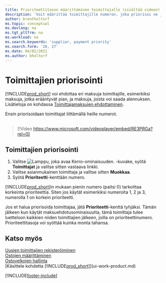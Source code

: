 ```yaml
---
title: Prioriteettitason määrittäminen toimittajalle (sisältää videon)
description: 'Voit määrittää toimittajille numeron, joka priorisoi ne ja helpottaa maksuehdotuksia Business Central -sovelluksessa.'
author: brentholtorf
ms.topic: conceptual
ms.devlang: na
ms.tgt_pltfrm: na
ms.workload: na
ms.search.keywords: 'supplier, payment priority'
ms.search.form: '26, 27'
ms.date: 04/01/2021
ms.author: bholtorf
---
```

# <a name="prioritize-vendors"></a>Toimittajien priorisointi

[!INCLUDE[prod_short](includes/prod_short.md)] voi ehdottaa eri maksuja toimittajille, esimerkiksi maksuja, jotka erääntyvät pian, ja maksuja, joista voi saada alennuksen. Lisätietoja on kohdassa [Toimittajamaksujen ehdottaminen](payables-how-suggest-vendor-payments.md).

Ensin priorisoidaan toimittajat liittämällä heille numerot.
<br><br>
> [!Video https://www.microsoft.com/videoplayer/embed/RE3PRGa?rel=0]

## <a name="to-prioritize-vendors"></a>Toimittajien priorisointi

1. Valitse ![Lamppu, joka avaa Kerro-ominaisuuden.](media/ui-search/search_small.png "Kerro, mitä haluat tehdä") -kuvake, syötä **Toimittajat** ja valitse sitten vastaava linkki.
2. Valitse asianmukainen toimittaja ja valitse sitten **Muokkaa**.
3. Syötä **Prioriteetti**-kenttään numero.

[!INCLUDE[prod_short](includes/prod_short.md)]in mukaan pienin numero (paitsi 0) tarkoittaa korkeinta prioriteettia. Siten jos käytät esimerkiksi numeroita 1, 2 ja 3, numerolla 1 on korkein prioriteetti.

Jos et halua priorisoida toimittajaa, jätä **Prioriteetti**-kenttä tyhjäksi. Tämän jälkeen kun käytät maksuehdotusominaisuutta, tämä toimittaja tulee luetteloon kaikkien niiden toimittajien jälkeen, joilla on prioriteettinumero. Prioriteettitasoja voi syöttää kuinka monta tahansa.

## <a name="see-also"></a>Katso myös

[Uusien toimittajien rekisteröiminen](purchasing-how-register-new-vendors.md)  
[Ostojen määrittäminen](purchasing-setup-purchasing.md)  
[Ostovelkojen hallinta](payables-manage-payables.md)  
[Käsittele kohdetta [!INCLUDE[prod_short](includes/prod_short.md)]](ui-work-product.md)

[!INCLUDE[footer-include](includes/footer-banner.md)]
